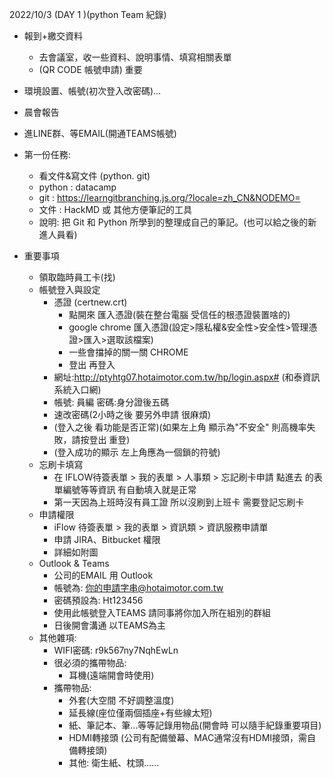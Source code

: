 2022/10/3 (DAY 1 )(python Team 紀錄) 
- 報到+繳交資料
  - 去會議室，收一些資料、說明事情、填寫相關表單
  - (QR CODE 帳號申請) 重要 
- 環境設置、帳號(初次登入改密碼)...
- 晨會報告 
- 進LINE群、等EMAIL(開通TEAMS帳號)
- 第一份任務:
  - 看文件&寫文件 (python. git)
  - python : datacamp 
  - git : https://learngitbranching.js.org/?locale=zh_CN&NODEMO=
  - 文件 : HackMD 或 其他方便筆記的工具
  - 說明: 把 Git 和 Python 所學到的整理成自己的筆記。(也可以給之後的新進人員看)

- 重要事項
  - 領取臨時員工卡(找)
  - 帳號登入與設定
    - 憑證 (certnew.crt)
      - 點開來 匯入憑證(裝在整台電腦 受信任的根憑證裝置啥的)
      - google chrome 匯入憑證(設定>隱私權&安全性>安全性>管理憑證>匯入>選取該檔案)
      - 一些會擋掉的關一關 CHROME
      - 登出 再登入
    - 網址:http://ptyhtg07.hotaimotor.com.tw/hp/login.aspx# (和泰資訊系統入口網) 
    - 帳號: 員編  密碼:身分證後五碼
    - 速改密碼(2小時之後 要另外申請 很麻煩)
    - (登入之後 看功能是否正常)(如果左上角 顯示為"不安全" 則高機率失敗，請按登出 重登)
    - (登入成功的顯示 左上角應為一個鎖的符號)
  - 忘刷卡填寫 
    - 在 IFLOW待簽表單 > 我的表單 > 人事類 > 忘記刷卡申請 點進去 的表單編號等等資訊 有自動填入就是正常
    - 第一天因為上班時沒有員工證 所以沒刷到上班卡 需要登記忘刷卡 
  - 申請權限
    - iFlow 待簽表單 > 我的表單 > 資訊類 > 資訊服務申請單  
    - 申請 JIRA、Bitbucket 權限 
    - 詳細如附圖
  - Outlook & Teams 
    - 公司的EMAIL 用 Outlook 
    - 帳號為: 你的申請字串@hotaimotor.com.tw
    - 密碼預設為: Ht123456
    - 使用此帳號登入TEAMS 請同事將你加入所在組別的群組
    - 日後開會溝通 以TEAMS為主 
  - 其他雜項:
    - WIFI密碼: r9k567ny7NqhEwLn
    - 很必須的攜帶物品:   
      - 耳機(遠端開會時使用)
    - 攜帶物品:   
      - 外套(大空間 不好調整溫度)
      - 延長線(座位僅兩個插座+有些線太短)
      - 紙、筆記本、筆...等等記錄用物品(開會時 可以隨手紀錄重要項目)
      - HDMI轉接頭 (公司有配備螢幕、MAC通常沒有HDMI接頭，需自備轉接頭)
      - 其他: 衛生紙、枕頭......
